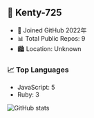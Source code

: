 
## 👋 Kenty-725

- 🌱 Joined GitHub 2022年
- 📊 Total Public Repos: 9
- 🏙️ Location: Unknown

### 📈 Top Languages
- JavaScript: 5
- Ruby: 3

![GitHub stats](https://github-readme-stats.vercel.app/api?username=Kenty-725&show_icons=true&theme=transparent)
